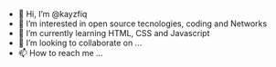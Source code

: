 - 👋 Hi, I’m @kayzfiq
- 👀 I’m interested in open source tecnologies, coding and Networks
- 🌱 I’m currently learning HTML, CSS and Javascript
- 💞️ I’m looking to collaborate on ...
- 📫 How to reach me ...

<!---
kayzfiq/kayzfiq is a ✨ special ✨ repository because its `README.md` (this file) appears on your GitHub profile.
You can click the Preview link to take a look at your changes.
--->
